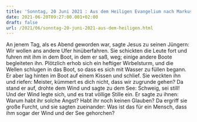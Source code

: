 ```yaml
---
title: 'Sonntag, 20 Juni 2021 : Aus dem Heiligen Evangelium nach Markus - Mk 4,35-41.'
date: 2021-06-20T09:27:00.001+02:00
draft: false
url: /2021/06/sonntag-20-juni-2021-aus-dem-heiligen.html
---
```


An jenem Tag, als es Abend geworden war, sagte Jesus zu seinen Jüngern: Wir wollen ans andere Ufer hinüberfahren. Sie schickten die Leute fort und fuhren mit ihm in dem Boot, in dem er saß, weg; einige andere Boote begleiteten ihn. Plötzlich erhob sich ein heftiger Wirbelsturm, und die Wellen schlugen in das Boot, so dass es sich mit Wasser zu füllen begann. Er aber lag hinten im Boot auf einem Kissen und schlief. Sie weckten ihn und riefen: Meister, kümmert es dich nicht, dass wir zugrunde gehen? Da stand er auf, drohte dem Wind und sagte zu dem See: Schweig, sei still! Und der Wind legte sich, und es trat völlige Stille ein. Er sagte zu ihnen: Warum habt ihr solche Angst? Habt ihr noch keinen Glauben? Da ergriff sie große Furcht, und sie sagten zueinander: Was ist das für ein Mensch, dass ihm sogar der Wind und der See gehorchen?